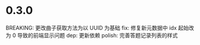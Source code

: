 # 0.3.0

BREAKING: 更改曲子获取方法为以 UUID 为基础
fix: 修复新元数据中 idx 起始改为 0 导致的前端显示问题
dep: 更新依赖
polish: 完善答题记录列表的样式
